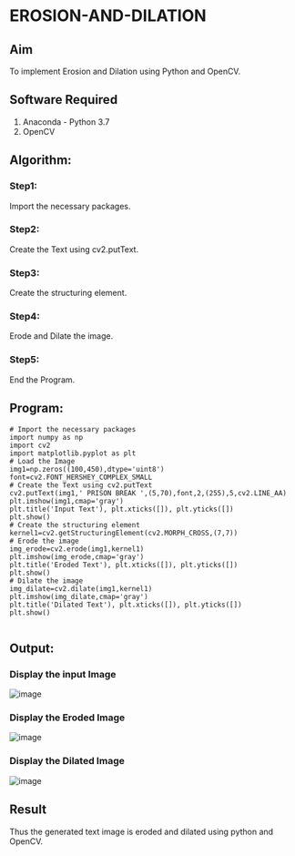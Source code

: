 # EROSION-AND-DILATION

## Aim
To implement Erosion and Dilation using Python and OpenCV.
## Software Required
1. Anaconda - Python 3.7
2. OpenCV
## Algorithm:
### Step1:
Import the necessary packages.

### Step2:
Create the Text using cv2.putText.

### Step3:
Create the structuring element.

### Step4:
Erode and Dilate the image.

### Step5:
End the Program.
 
## Program:
```
# Import the necessary packages
import numpy as np
import cv2
import matplotlib.pyplot as plt
# Load the Image
img1=np.zeros((100,450),dtype='uint8')
font=cv2.FONT_HERSHEY_COMPLEX_SMALL
# Create the Text using cv2.putText
cv2.putText(img1,' PRISON BREAK ',(5,70),font,2,(255),5,cv2.LINE_AA)
plt.imshow(img1,cmap='gray')
plt.title('Input Text'), plt.xticks([]), plt.yticks([])
plt.show()
# Create the structuring element
kernel1=cv2.getStructuringElement(cv2.MORPH_CROSS,(7,7))
# Erode the image
img_erode=cv2.erode(img1,kernel1)
plt.imshow(img_erode,cmap='gray')
plt.title('Eroded Text'), plt.xticks([]), plt.yticks([])
plt.show()
# Dilate the image
img_dilate=cv2.dilate(img1,kernel1)
plt.imshow(img_dilate,cmap='gray')
plt.title('Dilated Text'), plt.xticks([]), plt.yticks([])
plt.show()


```

## Output:

### Display the input Image
![image](https://github.com/Bhuvaneshwari-2003/EROSION-AND-DILATION/assets/94828604/0f38308c-39bf-468b-ad0d-545d7660b025)



### Display the Eroded Image
![image](https://github.com/Bhuvaneshwari-2003/EROSION-AND-DILATION/assets/94828604/37f1c1c4-11c3-4fee-96b3-00fbe2485212)


### Display the Dilated Image
![image](https://github.com/Bhuvaneshwari-2003/EROSION-AND-DILATION/assets/94828604/a2f17c80-55a2-447e-b436-42efb8b4176e)



## Result
Thus the generated text image is eroded and dilated using python and OpenCV.
